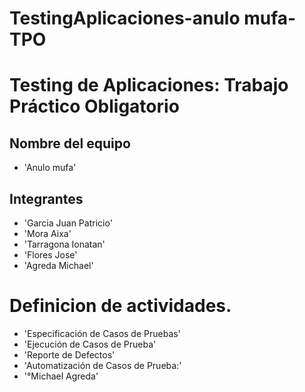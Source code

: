 # TestingAplicaciones-anulo mufa-TPO
# Testing de Aplicaciones: Trabajo Práctico Obligatorio
## Nombre del equipo
- 'Anulo mufa'
## Integrantes
- 'Garcia Juan Patricio'
- 'Mora Aixa'
- 'Tarragona Ionatan'
- 'Flores Jose'
- 'Agreda Michael'

# Definicion de  actividades.
- 'Especificación de Casos de Pruebas'
- 'Ejecución de Casos de Prueba'
- 'Reporte de Defectos'
- 'Automatización de Casos de Prueba:'
-    '°Michael Agreda'
